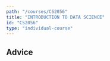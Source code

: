 ```yaml
---
path: "/courses/CS2056"
title: "INTRODUCTION TO DATA SCIENCE"
id: "CS2056"
type: "individual-course"
---
```


## Advice

